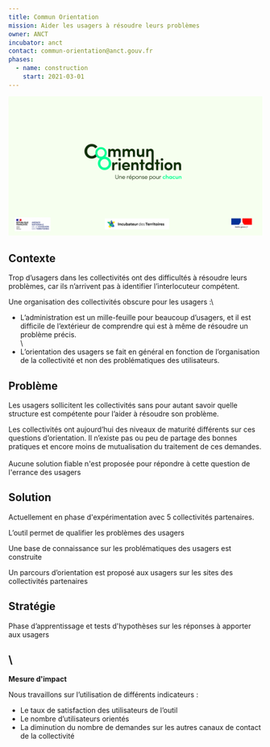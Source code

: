 ```yaml
---
title: Commun Orientation
mission: Aider les usagers à résoudre leurs problèmes
owner: ANCT
incubator: anct
contact: commun-orientation@anct.gouv.fr
phases:
  - name: construction
    start: 2021-03-01
---
```

![](/img/netlifycms/commun.orientation.png)

## Contexte

<!--StartFragment-->

Trop d’usagers dans les collectivités ont des difficultés à résoudre leurs problèmes, car ils n’arrivent pas à identifier l’interlocuteur compétent.

Une organisation des collectivités obscure pour les usagers :\

* L’administration est un mille-feuille pour beaucoup d’usagers, et il est difficile de l’extérieur de comprendre qui est à même de résoudre un problème précis.\
  \
* L’orientation des usagers se fait en général en fonction de l’organisation de la collectivité et non des problématiques des utilisateurs. 

<!--EndFragment-->

## Problème

<!--StartFragment-->

Les usagers sollicitent les collectivités sans pour autant savoir quelle structure est compétente pour l’aider à résoudre son problème.

Les collectivités ont aujourd’hui des niveaux de maturité différents sur ces questions d’orientation. Il n’existe pas ou peu de partage des bonnes pratiques et encore moins de mutualisation du traitement de ces demandes.\
\
Aucune solution fiable n'est proposée pour répondre à cette question de l'errance des usagers

<!--EndFragment-->

## Solution

<!--StartFragment-->

Actuellement en phase d'expérimentation avec 5 collectivités partenaires.

L’outil permet de qualifier les problèmes des usagers

Une base de connaissance sur les problématiques des usagers est construite

Un parcours d’orientation est proposé aux usagers sur les sites des collectivités partenaires

<!--EndFragment-->

## Stratégie

<!--StartFragment-->

Phase d’apprentissage et tests d'hypothèses sur les réponses à apporter aux usagers

<!--EndFragment-->

## \
**Mesure d'impact**

<!--StartFragment-->

Nous travaillons sur l’utilisation de différents indicateurs :

* Le taux de satisfaction des utilisateurs de l’outil
* Le nombre d’utilisateurs orientés
* La diminution du nombre de demandes sur les autres canaux de contact de la collectivité

<!--EndFragment-->